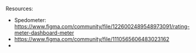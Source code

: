 Resources:

- Spedometer: https://www.figma.com/community/file/1226002489548973091/rating-meter-dashboard-meter
- https://www.figma.com/community/file/1110565606483023162
-
